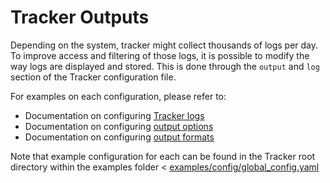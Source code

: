 # Tracker Outputs

Depending on the system, tracker might collect thousands of logs per day. To improve access and filtering of those logs, it is possible to modify the way logs are displayed and stored. This is done through the `output` and `log` section of the Tracker configuration file. 

For examples on each configuration, please refer to:
* Documentation on configuring [Tracker logs](./logging.md)
* Documentation on configuring [output options](./output-options.md)
* Documentation on configuring [output formats](./output-formats.md)

Note that example configuration for each can be found in the Tracker root directory within the examples folder < [examples/config/global_config.yaml](https://github.com/khulnasoft-lab/tracker/tree/main/examples/config)